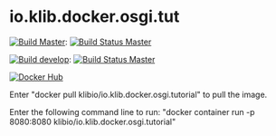 # io.klib.docker.osgi.tut

[![Build Master](https://img.shields.io/badge/branch-master-brightgreen.svg)](): [![Build Status Master](https://api.travis-ci.org/klibio/io.klib.docker.osgi.tut.svg?branch=master)](https://travis-ci.org/klibio/io.klib.docker.osgi.tut)

[![Build develop](https://img.shields.io/badge/branch-develop-yellow.svg)](): [![Build Status Master](https://api.travis-ci.org/klibio/io.klib.docker.osgi.tut.svg?branch=develop)](https://travis-ci.org/klibio/io.klib.docker.osgi.tut)

[![Docker Hub](https://img.shields.io/badge/Docker%20Hub-io.klib.docker.osgi.tutorial-blue.svg)](https://hub.docker.com/r/klibio/io.klib.docker.osgi.tutorial/)

Enter "docker pull klibio/io.klib.docker.osgi.tutorial" to pull the image.

Enter the following command line to run: "docker container run -p 8080:8080 klibio/io.klib.docker.osgi.tutorial"
